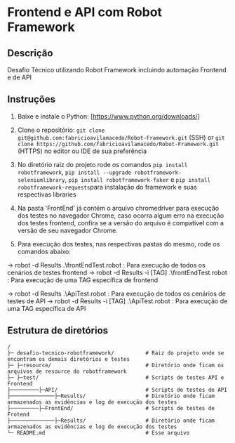 # Frontend e API com Robot Framework

## Descrição
Desafio Técnico utilizando Robot Framework incluindo automação Frontend e de API

## Instruções
1. Baixe e instale o Python: [https://www.python.org/downloads/]

2. Clone o repositório: `git clone git@github.com:fabricioavilamacedo/Robot-Framework.git` (SSH) or `git clone https://github.com/fabricioavilamacedo/Robot-Framework.git` (HTTPS) no editor ou IDE de sua preferência

3. No diretório raiz do projeto rode os comandos `pip install robotframework`, `pip install --upgrade robotframework-seleniumlibrary`, `pip install robotframework-faker` e `pip install robotframework-requests`para instalação do framework e suas respectivas libraries

4. Na pasta 'FrontEnd' já contém o arquivo chromedriver para execução dos testes no navegador Chrome, caso ocorra algum erro na execução dos testes frontend, confira se a versão do arquivo é compatível com a versão de seu navegador Chrome.

5. Para execução dos testes, nas respectivas pastas do mesmo, rode os comandos abaixo:

-> robot -d Results .\frontEndTest.robot   : Para execução de todos os cenários de testes frontend
-> robot -d Results -i [TAG] .\frontEndTest.robot  : Para execução de uma TAG específica de frontend

-> robot -d Results .\ApiTest.robot        : Para execução de todos os cenários de testes de API
-> robot -d Results -i [TAG] .\ApiTest.robot  : Para execução de uma TAG específica de API

## Estrutura de diretórios
```
/
├─ desafio-tecnico-robotframework/          # Raiz do projeto onde se encontram os demais diretórios e testes
├─ ├─resource/                              # Diretório onde ficam os arquivos de resource do robotframework
├─ ├─test/                                  # Scripts de testes API e Frontend
├─────────├─API/                            # Scripts de testes de API
├──────────────├─Results/                   # Diretório onde ficam armazenados as evidências e log de execução dos testes
├─────────├─FrontEnd/                       # Scripts de testes de Frotend
├──────────────├─Results/                   # Diretório onde ficam armazenados as evidências e log de execução dos testes
└─ README.md                                # Esse arquivo
```
